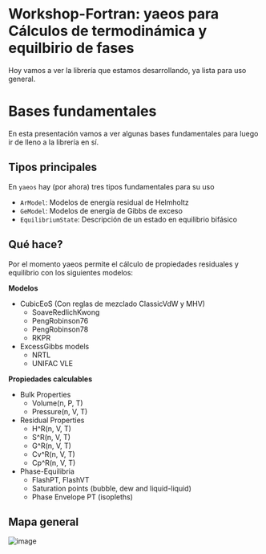 # Workshop-Fortran: yaeos para Cálculos de termodinámica y equilbirio de fases

Hoy vamos a ver la librería que estamos desarrollando, ya lista para uso
general.

# Bases fundamentales
En esta presentación vamos a ver algunas bases fundamentales para luego ir 
de lleno a la librería en sí.


## Tipos principales

En `yaeos` hay (por ahora) tres tipos fundamentales para su uso

- `ArModel`: Modelos de energía residual de Helmholtz
- `GeModel`: Modelos de energía de Gibbs de exceso
- `EquilibriumState`: Descripción de un estado en equilibrio bifásico

## Qué hace?
Por el momento yaeos permite el cálculo de propiedades residuales y equilibrio con los siguientes modelos:

**Modelos**
- CubicEoS (Con reglas de mezclado ClassicVdW y MHV)
    - SoaveRedlichKwong
    - PengRobinson76
    - PengRobinson78
    - RKPR
- ExcessGibbs models
    - NRTL
    - UNIFAC VLE

**Propiedades calculables** 

- Bulk Properties
   - Volume(n, P, T)
   - Pressure(n, V, T)
- Residual Properties
   - H^R(n, V, T)
   - S^R(n, V, T)
   - G^R(n, V, T)
   - Cv^R(n, V, T)
   - Cp^R(n, V, T)
- Phase-Equilibria
   - FlashPT, FlashVT
   - Saturation points (bubble, dew and liquid-liquid)
   - Phase Envelope PT (isopleths)

## Mapa general

![image](https://github.com/user-attachments/assets/4b6a4ff8-2a36-45e4-9768-34c7ea32dab2)
